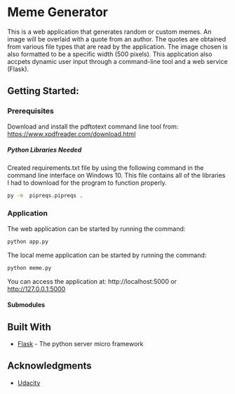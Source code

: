# Meme Generator

This is a web application that generates random or custom memes. An image will be overlaid with a quote from an author. The quotes are obtained from various file types that are read by the application. The image chosen is also formatted to be a specific width (500 pixels). This application also accpets dynamic user input through a command-line tool and a web service (Flask).

## Getting Started:

### Prerequisites

Download and install the pdftotext command line tool from: https://www.xpdfreader.com/download.html

##### Python Libraries Needed
Created requirements.txt file by using the following command in the command line interface on Windows 10. This file contains all of the libraries I had to download for the program to function properly.

```bash
py -m  pipreqs.pipreqs .
```

### Application

The web application can be started by running the command:
```bash
python app.py
```

The local meme application can be started by running the command:
```bash
python meme.py
```

You can access the application at: http://localhost:5000 or http://127.0.0.1:5000

#### Submodules



## Built With

* [Flask](http://flask.pocoo.org/) - The python server micro framework

## Acknowledgments

* [Udacity](https://www.udacity.com/)
